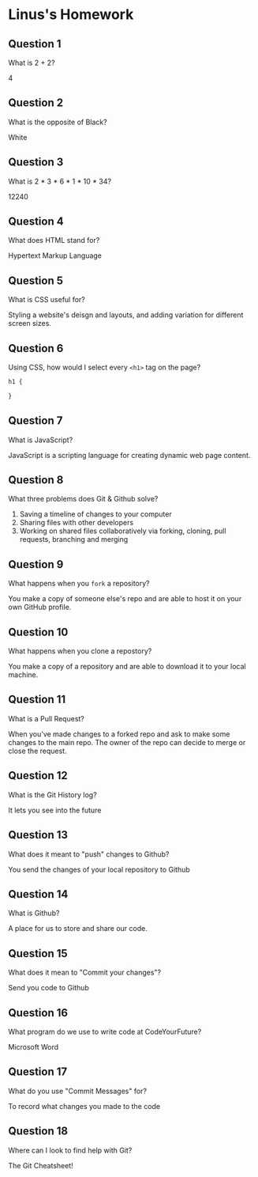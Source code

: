 # Linus's Homework

## Question 1

What is 2 + 2?

4

## Question 2

What is the opposite of Black?

White

## Question 3

What is 2 * 3 * 6 * 1 * 10 * 34?

12240

## Question 4 

What does HTML stand for?

Hypertext Markup Language

## Question 5

What is CSS useful for?

Styling a website's deisgn and layouts, and adding variation for different screen sizes.

## Question 6

Using CSS, how would I select every `<h1>` tag on the page?

```css
h1 {

}
```

## Question 7

What is JavaScript?

JavaScript is a scripting language for creating dynamic web page content.

## Question 8

What three problems does Git & Github solve?

1. Saving a timeline of changes to your computer
2. Sharing files with other developers
3. Working on shared files collaboratively via forking, cloning, pull requests, branching and merging

## Question 9

What happens when you `fork` a repository?

You make a copy of someone else's repo and are able to host it on your own GitHub profile.

## Question 10 

What happens when you clone a repostory?

You make a copy of a repository and are able to download it to your local machine.

## Question 11

What is a Pull Request?

When you've made changes to a forked repo and ask to make some changes to the main repo. 
The owner of the repo can decide to merge or close the request.

## Question 12

What is the Git History log?

It lets you see into the future

## Question 13

What does it meant to "push" changes to Github?

You send the changes of your local repository to Github

## Question 14

What is Github?

A place for us to store and share our code.

## Question 15

What does it mean to "Commit your changes"?

Send you code to Github

## Question 16

What program do we use to write code at CodeYourFuture?

Microsoft Word

## Question 17

What do you use "Commit Messages" for?

To record what changes you made to the code

## Question 18

Where can I look to find help with Git?

The Git Cheatsheet!
